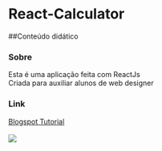 # React-Calculator
##Conteúdo didático


### Sobre
Esta é uma aplicação feita com ReactJs<br>
Criada para auxiliar alunos de web designer<br>

### Link
<a href="http://novos-cientistas.blogspot.com/2018/07/reactjs.html">Blogspot Tutorial</a>
<br><br>
<img src="https://s22.postimg.cc/av3mvv8s1/Captura_de_tela_de_2018-07-11_19-31-32.png" />

